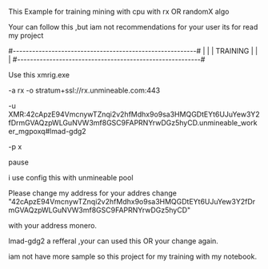 This Example for training mining with cpu with rx OR randomX algo

Your can follow this ,but iam not recommendations for your user its for read my project


#---------------------------------------------------------#
|                                                         |
|                          TRAINING                       |
|                                                         |
#---------------------------------------------------------#

Use this xmrig.exe

-a rx -o stratum+ssl://rx.unmineable.com:443

-u XMR:42cApzE94VmcnywTZnqi2v2hfMdhx9o9sa3HMQGDtEYt6UJuYew3Y2fDrmGVAQzpWLGuNVW3mf8GSC9FAPRNYrwDGz5hyCD.unmineable_worker_mgpoxq#lmad-gdg2

-p x 

pause

i use config this with unmineable pool

Please change my address for your addres change "42cApzE94VmcnywTZnqi2v2hfMdhx9o9sa3HMQGDtEYt6UJuYew3Y2fDrmGVAQzpWLGuNVW3mf8GSC9FAPRNYrwDGz5hyCD"

with your address monero.

lmad-gdg2 a refferal ,your can used this OR your change again.

iam not have more sample so this project for my training with my notebook.
